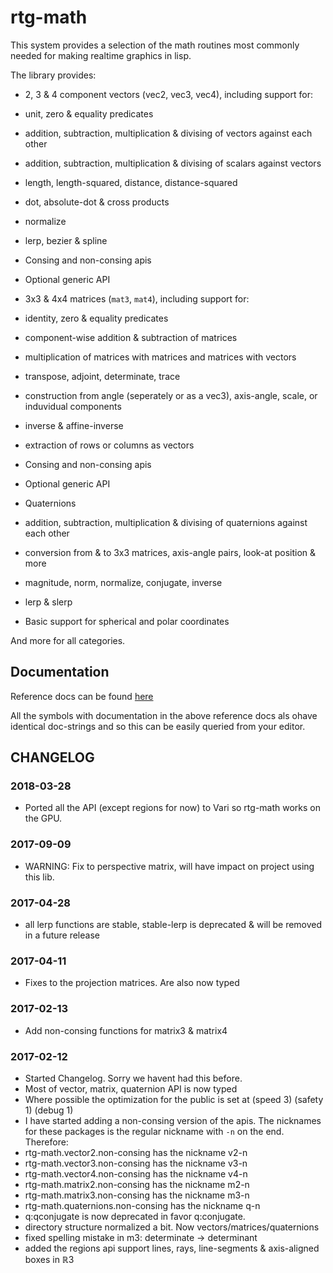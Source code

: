 # rtg-math

This system provides a selection of the math routines most commonly needed for making realtime graphics in lisp.

The library provides:

- 2, 3 & 4 component vectors (vec2, vec3, vec4), including support for:
 - unit, zero & equality predicates
 - addition, subtraction, multiplication & divising of vectors against each other
 - addition, subtraction, multiplication & divising of scalars against vectors
 - length, length-squared, distance, distance-squared
 - dot, absolute-dot & cross products
 - normalize
 - lerp, bezier & spline
 - Consing and non-consing apis
 - Optional generic API

- 3x3 & 4x4 matrices (`mat3`, `mat4`), including support for:
 - identity, zero & equality predicates
 - component-wise addition & subtraction of matrices
 - multiplication of matrices with matrices and matrices with vectors
 - transpose, adjoint, determinate, trace
 - construction from angle (seperately or as a vec3), axis-angle, scale, or induvidual components
 - inverse & affine-inverse
 - extraction of rows or columns as vectors
 - Consing and non-consing apis
 - Optional generic API

- Quaternions
 - addition, subtraction, multiplication & divising of quaternions against each other
 - conversion from & to 3x3 matrices, axis-angle pairs, look-at position & more
 - magnitude, norm, normalize, conjugate, inverse
 - lerp & slerp

- Basic support for spherical and polar coordinates

And more for all categories.

## Documentation

Reference docs can be found [here](http://techsnuffle.com/rtg-math/rtg-math-reference.html)

All the symbols with documentation in the above reference docs als ohave identical doc-strings and
so this can be easily queried from your editor.

## CHANGELOG

### 2018-03-28

- Ported all the API (except regions for now) to Vari so rtg-math works on the GPU.

### 2017-09-09

- WARNING: Fix to perspective matrix, will have impact on project using this lib.

### 2017-04-28
- all lerp functions are stable, stable-lerp is deprecated & will be removed in a future release

### 2017-04-11

- Fixes to the projection matrices. Are also now typed

### 2017-02-13

- Add non-consing functions for matrix3 & matrix4

### 2017-02-12

- Started Changelog. Sorry we havent had this before.
- Most of vector, matrix, quaternion API is now typed
- Where possible the optimization for the public is set at (speed 3) (safety 1) (debug 1)
- I have started adding a non-consing version of the apis. The nicknames for these packages is the regular nickname with `-n` on the end. Therefore:
 - rtg-math.vector2.non-consing has the nickname v2-n
 - rtg-math.vector3.non-consing has the nickname v3-n
 - rtg-math.vector4.non-consing has the nickname v4-n
 - rtg-math.matrix2.non-consing has the nickname m2-n
 - rtg-math.matrix3.non-consing has the nickname m3-n
 - rtg-math.quaternions.non-consing has the nickname q-n
- q:qconjugate is now deprecated in favor q:conjugate.
- directory structure normalized a bit. Now vectors/matrices/quaternions
- fixed spelling mistake in m3: determinate -> determinant
- added the regions api support lines, rays, line-segments & axis-aligned boxes in ℝ3
